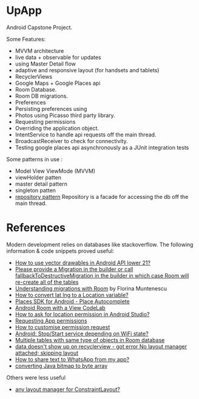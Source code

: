 # UpApp

Android Capstone Project.

Some Features:

* MVVM architecture
* live data + observable for updates
* using Master Detail flow
* adaptive and responsive layout (for handsets and tablets)
* RecyclerViews
* Google Maps + Google Places api
* Room Database.
* Room DB migrations.
* Preferences
* Persisting preferences using
* Photos using Picasso third party library.
* Requesting permissions
* Overriding the application object.
* IntentService to handle api requests off the main thread.
* BroadcastReceiver to check for connectivity.
* Testing google places api asynchronously as a JUnit integration tests 

Some patterns in use :

* Model View ViewMode (MVVM)
* viewHolder patten
* master detail pattern
* singleton patten
* [repository pattern](https://developer.android.com/jetpack/docs/guide) Repository is a facade for accessing the db off the main thread.

# References

Modern development relies on databases like stackoverflow.
The following information & code snippets proved useful:

* [How to use vector drawables in Android API lower 21?](https://stackoverflow.com/questions/34417843/how-to-use-vector-drawables-in-android-api-lower-21/34417988)
* [Please provide a Migration in the builder or call fallbackToDestructiveMigration in the builder in which case Room will re-create all of the tables](https://stackoverflow.com/questions/49629656/please-provide-a-migration-in-the-builder-or-call-fallbacktodestructivemigration)
* [Understanding migrations with Room](https://medium.com/androiddevelopers/understanding-migrations-with-room-f01e04b07929) by Florina Muntenescu
* [How to convert lat lng to a Location variable?](https://stackoverflow.com/questions/31099140/how-to-convert-lat-lng-to-a-location-variable)
* [Places SDK for Android - Place Autocomplete](https://developers.google.com/places/android-sdk/autocomplete#get_place_predictions_programmatically)
* [Android Room with a View CodeLab](https://codelabs.developers.google.com/codelabs/android-room-with-a-view)
* [How to ask for location permission in Android Studio?](https://stackoverflow.com/questions/57098852/how-to-ask-for-location-permission-in-android-studio)
* [Requesting App permissions](https://developer.android.com/training/permissions/requesting)
* [How to customise permission request](https://www.journaldev.com/10409/android-runtime-permissions-example#requesting-android-runtime-permissions)
* [Android: Stop/Start service depending on WiFi state?](https://stackoverflow.com/questions/7094606/android-stop-start-service-depending-on-wifi-state)
* [Multiple tables with same type of objects in Room database](https://stackoverflow.com/questions/48279481/multiple-tables-with-same-type-of-objects-in-room-database)
* [data doesn't show up on recyclerview - got error No layout manager attached; skipping layout](https://stackoverflow.com/questions/51359950/data-doesnt-show-up-on-recyclerview-got-error-no-layout-manager-attached-ski)
* [How to share text to WhatsApp from my app?](https://stackoverflow.com/questions/12952865/how-to-share-text-to-whatsapp-from-my-app)
* [converting Java bitmap to byte array](https://stackoverflow.com/questions/4989182/converting-java-bitmap-to-byte-array)

Others were less useful

* [any layout manager for ConstraintLayout?](https://stackoverflow.com/questions/37803180/any-layout-manager-for-constraintlayout)
